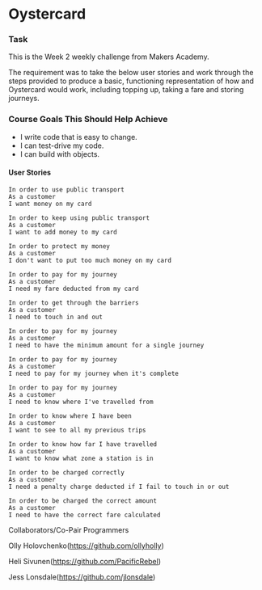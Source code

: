# Oystercard

### Task
This is the Week 2 weekly challenge from Makers Academy.

The requirement was to take the below user stories and work through the steps provided to produce a basic, functioning representation of how and Oystercard would work, including topping up, taking a fare and storing journeys.

### Course Goals This Should Help Achieve

* I write code that is easy to change.
* I can test-drive my code.
* I can build with objects.

#### User Stories

```
In order to use public transport
As a customer
I want money on my card

In order to keep using public transport
As a customer
I want to add money to my card

In order to protect my money
As a customer
I don't want to put too much money on my card

In order to pay for my journey
As a customer
I need my fare deducted from my card

In order to get through the barriers
As a customer
I need to touch in and out

In order to pay for my journey
As a customer
I need to have the minimum amount for a single journey

In order to pay for my journey
As a customer
I need to pay for my journey when it's complete

In order to pay for my journey
As a customer
I need to know where I've travelled from

In order to know where I have been
As a customer
I want to see to all my previous trips

In order to know how far I have travelled
As a customer
I want to know what zone a station is in

In order to be charged correctly
As a customer
I need a penalty charge deducted if I fail to touch in or out

In order to be charged the correct amount
As a customer
I need to have the correct fare calculated
```

Collaborators/Co-Pair Programmers

Olly Holovchenko(https://github.com/ollyholly)

Heli Sivunen(https://github.com/PacificRebel)

Jess Lonsdale(https://github.com/jlonsdale)
